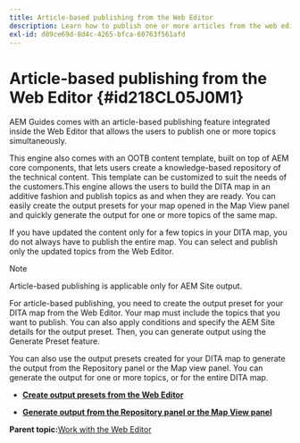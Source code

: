```yaml
---
title: Article-based publishing from the Web Editor
description: Learn how to publish one or more articles from the web editor. Generate output for one or more topics in a DITA map in AEM Guides.
exl-id: d89ce69d-8d4c-4265-bfca-60763f561afd
---
```

# Article-based publishing from the Web Editor {#id218CL05J0M1}

AEM Guides comes with an article-based publishing feature integrated inside the Web Editor that allows the users to publish one or more topics simultaneously.

This engine also comes with an OOTB content template, built on top of AEM core components, that lets users create a knowledge-based repository of the technical content. This template can be customized to suit the needs of the customers.This engine allows the users to build the DITA map in an additive fashion and publish topics as and when they are ready. You can easily create the output presets for your map opened in the Map View panel and quickly generate the output for one or more topics of the same map.

If you have updated the content only for a few topics in your DITA map, you do not always have to publish the entire map. You can select and publish only the updated topics from the Web Editor.

>[!NOTE]
>
> Article-based publishing is applicable only for AEM Site output.

For article-based publishing, you need to create the output preset for your DITA map from the Web Editor. Your map must include the topics that you want to publish. You can also apply conditions and specify the AEM Site details for the output preset. Then, you can generate output using the Generate Preset feature.

You can also use the output presets created for your DITA map to generate the output from the Repository panel or the Map view panel. You can generate the output for one or more topics, or for the entire DITA map.

-   **[Create output presets from the Web Editor](web-editor-article-publishing-presets.md)**  

-   **[Generate output from the Repository panel or the Map View panel](web-editor-article-publishing-output.md)**  


**Parent topic:**[Work with the Web Editor](web-editor.md)
